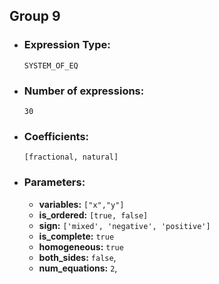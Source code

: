 ## Group 9

- ### Expression Type: 
    `SYSTEM_OF_EQ`

- ### Number of expressions:
    `30`

- ### Coefficients:
    `[fractional, natural]` 

- ### Parameters:
    - **variables:** `["x","y"]`
    - **is_ordered:** `[true, false]`
    - **sign:** `['mixed', 'negative', 'positive']`
    - **is_complete:** `true`
    - **homogeneous:** `true`
    - **both_sides:** `false`, 
    - **num_equations:** `2`,